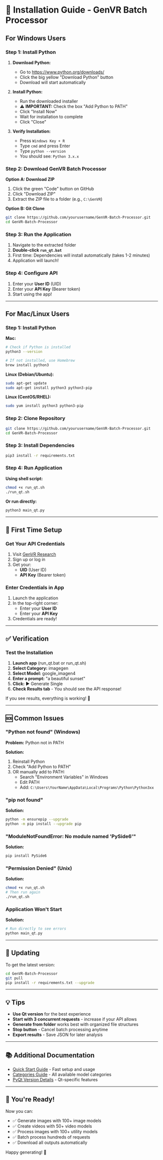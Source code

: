 # 🚀 Installation Guide - GenVR Batch Processor

## For Windows Users

### Step 1: Install Python

1. **Download Python:**
   - Go to https://www.python.org/downloads/
   - Click the big yellow "Download Python" button
   - Download will start automatically

2. **Install Python:**
   - Run the downloaded installer
   - ⚠️ **IMPORTANT:** Check the box "Add Python to PATH"
   - Click "Install Now"
   - Wait for installation to complete
   - Click "Close"

3. **Verify Installation:**
   - Press `Windows Key + R`
   - Type `cmd` and press Enter
   - Type `python --version`
   - You should see: `Python 3.x.x`

### Step 2: Download GenVR Batch Processor

**Option A: Download ZIP**
1. Click the green "Code" button on GitHub
2. Click "Download ZIP"
3. Extract the ZIP file to a folder (e.g., `C:\GenVR`)

**Option B: Git Clone**
```bash
git clone https://github.com/yourusername/GenVR-Batch-Processor.git
cd GenVR-Batch-Processor
```

### Step 3: Run the Application

1. Navigate to the extracted folder
2. **Double-click `run_qt.bat`**
3. First time: Dependencies will install automatically (takes 1-2 minutes)
4. Application will launch!

### Step 4: Configure API

1. Enter your **User ID** (UID)
2. Enter your **API Key** (Bearer token)
3. Start using the app!

---

## For Mac/Linux Users

### Step 1: Install Python

**Mac:**
```bash
# Check if Python is installed
python3 --version

# If not installed, use Homebrew
brew install python3
```

**Linux (Debian/Ubuntu):**
```bash
sudo apt-get update
sudo apt-get install python3 python3-pip
```

**Linux (CentOS/RHEL):**
```bash
sudo yum install python3 python3-pip
```

### Step 2: Clone Repository

```bash
git clone https://github.com/yourusername/GenVR-Batch-Processor.git
cd GenVR-Batch-Processor
```

### Step 3: Install Dependencies

```bash
pip3 install -r requirements.txt
```

### Step 4: Run Application

**Using shell script:**
```bash
chmod +x run_qt.sh
./run_qt.sh
```

**Or run directly:**
```bash
python3 main_qt.py
```

---

## 🎯 First Time Setup

### Get Your API Credentials

1. Visit [GenVR Research](https://genvrresearch.com)
2. Sign up or log in
3. Get your:
   - **UID** (User ID)
   - **API Key** (Bearer token)

### Enter Credentials in App

1. Launch the application
2. In the top-right corner:
   - Enter your **User ID**
   - Enter your **API Key**
3. Credentials are ready!

---

## ✅ Verification

### Test the Installation

1. **Launch app** (run_qt.bat or run_qt.sh)
2. **Select Category:** imagegen
3. **Select Model:** google_imagen4
4. **Enter a prompt:** "a beautiful sunset"
5. **Click:** ▶️ Generate Single
6. **Check Results tab** - You should see the API response!

If you see results, everything is working! 🎉

---

## 🆘 Common Issues

### "Python not found" (Windows)

**Problem:** Python not in PATH

**Solution:**
1. Reinstall Python
2. Check "Add Python to PATH"
3. OR manually add to PATH:
   - Search "Environment Variables" in Windows
   - Edit PATH
   - Add: `C:\Users\YourName\AppData\Local\Programs\Python\Python3xx`

### "pip not found"

**Solution:**
```bash
python -m ensurepip --upgrade
python -m pip install --upgrade pip
```

### "ModuleNotFoundError: No module named 'PySide6'"

**Solution:**
```bash
pip install PySide6
```

### "Permission Denied" (Unix)

**Solution:**
```bash
chmod +x run_qt.sh
# Then run again
./run_qt.sh
```

### Application Won't Start

**Solution:**
```bash
# Run directly to see errors
python main_qt.py
```

---

## 🔄 Updating

To get the latest version:

```bash
cd GenVR-Batch-Processor
git pull
pip install -r requirements.txt --upgrade
```

---

## 💡 Tips

- **Use Qt version** for the best experience
- **Start with 3 concurrent requests** - increase if your API allows
- **Generate from folder** works best with organized file structures
- **Stop button** - Cancel batch processing anytime
- **Export results** - Save JSON for later analysis

---

## 📚 Additional Documentation

- [Quick Start Guide](QUICKSTART.md) - Fast setup and usage
- [Categories Guide](CATEGORIES_GUIDE.md) - All available model categories
- [PyQt Version Details](PYQT_VERSION.md) - Qt-specific features

---

## 🎉 You're Ready!

Now you can:
- ✅ Generate images with 100+ image models
- ✅ Create videos with 50+ video models
- ✅ Process images with 100+ utility models
- ✅ Batch process hundreds of requests
- ✅ Download all outputs automatically

Happy generating! 🚀

